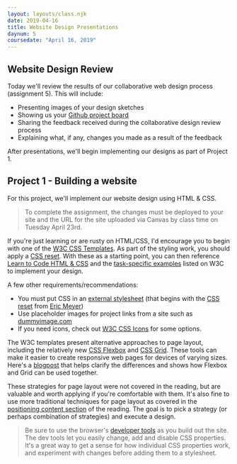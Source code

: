 ```yaml
---
layout: layouts/class.njk
date: 2019-04-16
title: Website Design Presentations
daynum: 5
coursedate: "April 16, 2019"
---
```


## Website Design Review

Today we'll review the results of our collaborative web design process (assignment 5). This will include:

* Presenting images of your design sketches
* Showing us your [Github project board][]
* Sharing the feedback received during the collaborative design review process
* Explaining what, if any, changes you made as a result of the feedback

After presentations, we'll begin implementing our designs as part of Project 1.

[Github project board]: https://help.github.com/en/articles/about-project-boards

## Project 1 - Building a website

For this project, we'll implement our website design using HTML & CSS. 

> To complete the assignment, the changes must be deployed to your site and the URL for the site uploaded via Canvas by class time on Tuesday April 23rd.

If you're just learning or are rusty on HTML/CSS, I'd encourage you to begin with one of the [W3C CSS Templates][]. As part of the styling work, you should apply a [CSS reset][]. With these as a starting point, you can then reference [Learn to Code HTML & CSS][] and the [task-specific examples][] listed on W3C to implement your design.

A few other requirements/recommendations:

* You must put CSS in an [external stylesheet][] (that begins with the [CSS reset][] from [Eric Meyer][])
* Use placeholder images for project links from a site such as [dummyimage.com][]
* If you need icons, check out [W3C CSS Icons][] for some options.
 
The W3C templates present alternative approaches to page layout, including the relatively new [CSS Flexbox][] and [CSS Grid][]. These tools can make it easier to create responsive web pages for devices of varying sizes. Here's a [blogpost] that helps clarify the differences and shows how Flexbox and Grid can be used together.

These strategies for page layout were not covered in the reading, but are valuable and worth applying if you're comfortable with them. It's also fine to use more traditional techniques for page layout as covered in the [positioning content section][] of the reading. The goal is to pick a strategy (or perhaps combination of strategies) and execute a design.

> Be sure to use the browser's [developer tools][] as you build out the site. The dev tools let you easily change, add and disable CSS properties. It's a great way to get a sense for how individual CSS properties work, and experiment with changes before adding them to a stylesheet.

[dummyimage.com]: https://dummyimage.com/
[W3C CSS Icons]: https://www.w3schools.com/css/css_icons.asp
[developer tools]: https://learn.shayhowe.com/html-css/opening-the-box-model/#developer-tools
[external stylesheet]: https://learn.shayhowe.com/html-css/building-your-first-web-page/#referencing-css
[CSS reset]: https://learn.shayhowe.com/html-css/building-your-first-web-page/#using-css-resets
[Eric Meyer]: https://meyerweb.com/eric/tools/css/reset/
[W3C CSS Templates]: https://www.w3schools.com/css/css_templates.asp
[CSS Flexbox]: https://www.w3schools.com/css/css3_flexbox.asp
[CSS Grid]: https://www.w3schools.com/css/css_grid.asp
[blogpost]: https://hackernoon.com/the-ultimate-css-battle-grid-vs-flexbox-d40da0449faf
[task-specific examples]: https://www.w3schools.com/css/css_examples.asp
[Learn to Code HTML & CSS]: https://learn.shayhowe.com/
[positioning content section]: https://learn.shayhowe.com/html-css/positioning-content/
